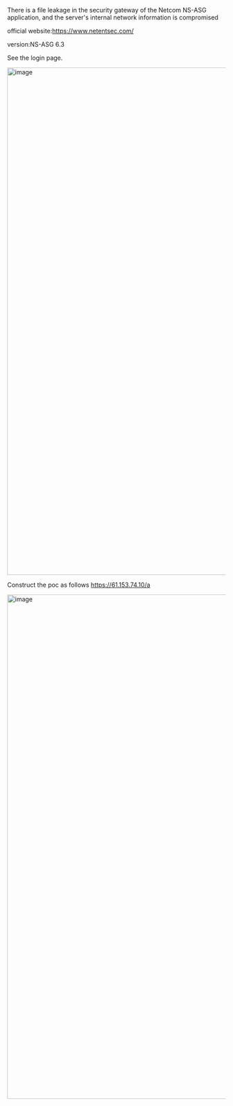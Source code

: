 There is a file leakage in the security gateway of the Netcom NS-ASG application, and the server's internal network information is compromised


official website:https://www.netentsec.com/

version:NS-ASG 6.3

See the login page.

<img width="1168" alt="image" src="https://github.com/flyyue2001/cve/assets/88701694/b4f38981-c503-4223-b00f-15041b4d96cf">

Construct the poc as follows
https://61.153.74.10/a

<img width="1161" alt="image" src="https://github.com/flyyue2001/cve/assets/88701694/c43f37ea-581b-4946-a8aa-59e68abaeaf4">
